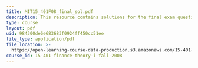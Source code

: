 ```yaml
---
title: MIT15_401F08_final_sol.pdf
description: This resource contains solutions for the final exam questions.
type: course
layout: pdf
uid: 984300de6e683683f0924ff450cc51ee
file_type: application/pdf
file_location: >-
  https://open-learning-course-data-production.s3.amazonaws.com/15-401-finance-theory-i-fall-2008/984300de6e683683f0924ff450cc51ee_MIT15_401F08_final_sol.pdf
course_id: 15-401-finance-theory-i-fall-2008
---
```

